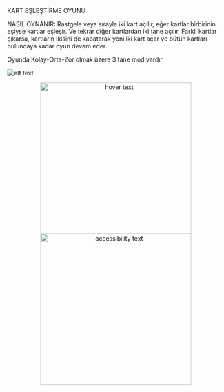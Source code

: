 KART EŞLEŞTİRME OYUNU

NASIL OYNANIR: Rastgele veya sırayla iki kart açılır, eğer kartlar birbirinin eşiyse kartlar eşleşir. 
Ve tekrar diğer kartlardan iki tane açılır. Farklı kartlar çıkarsa, kartların ikisini de kapatarak 
yeni iki kart açar ve bütün kartları buluncaya kadar oyun devam eder.


Oyunda Kolay-Orta-Zor olmak üzere 3 tane mod vardır.

![alt text](https://github.com/[onurdemir0]/[KOU-BSM-Kart-Eslestirme]/blob/[branch]/bat.png?raw=true)

<p align="center">
  <img src="Assets\Images\Ss\Main.PNG" width="350" title="hover text">
  <img src="C:\match-or-lose-master\Assets\Images\Ss\Main.PNG" width="350" alt="accessibility text">
</p>

